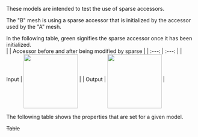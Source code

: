 These models are intended to test the use of sparse accessors.  

The "B" mesh is using a sparse accessor that is initialized by the accessor used by the "A" mesh.  

In the following table, green signifies the sparse accessor once it has been initialized.  
|   | Accessor before and after being modified by sparse |
| :---: | :---: |
| Input | <img src="Figures/SparseAccessor_Input.png" height="144" width="144" align="middle"> |
| Output | <img src="Figures/SparseAccessor_OutputTranslation.png" height="144" width="144" align="middle"> |  

The following table shows the properties that are set for a given model.  

~~Table~~ 
